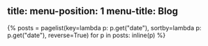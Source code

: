 title:
menu-position: 1
menu-title: Blog
---
{%
posts = pagelist(key=lambda p: p.get("date"), sortby=lambda p: p.get("date"), reverse=True)
for p in posts:
	inline(p)
%}
